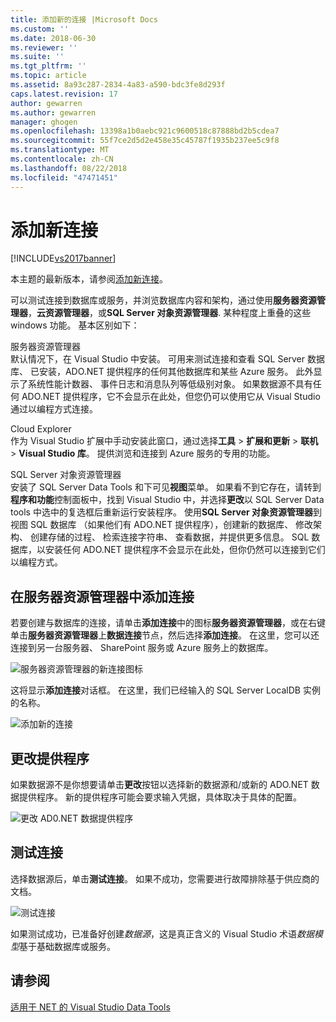 ```yaml
---
title: 添加新的连接 |Microsoft Docs
ms.custom: ''
ms.date: 2018-06-30
ms.reviewer: ''
ms.suite: ''
ms.tgt_pltfrm: ''
ms.topic: article
ms.assetid: 8a93c287-2834-4a83-a590-bdc3fe8d293f
caps.latest.revision: 17
author: gewarren
ms.author: gewarren
manager: ghogen
ms.openlocfilehash: 13398a1b0aebc921c9600518c87888bd2b5cdea7
ms.sourcegitcommit: 55f7ce2d5d2e458e35c45787f1935b237ee5c9f8
ms.translationtype: MT
ms.contentlocale: zh-CN
ms.lasthandoff: 08/22/2018
ms.locfileid: "47471451"
---
```

# <a name="add-new-connections"></a>添加新连接
[!INCLUDE[vs2017banner](../includes/vs2017banner.md)]

本主题的最新版本，请参阅[添加新连接](https://docs.microsoft.com/visualstudio/data-tools/add-new-connections)。  
  
  
可以测试连接到数据库或服务，并浏览数据库内容和架构，通过使用**服务器资源管理器**，**云资源管理器**，或**SQL Server 对象资源管理器**. 某种程度上重叠的这些 windows 功能。 基本区别如下：  
  
 服务器资源管理器  
 默认情况下，在 Visual Studio 中安装。 可用来测试连接和查看 SQL Server 数据库、 已安装，ADO.NET 提供程序的任何其他数据库和某些 Azure 服务。 此外显示了系统性能计数器、 事件日志和消息队列等低级别对象。 如果数据源不具有任何 ADO.NET 提供程序，它不会显示在此处，但您仍可以使用它从 Visual Studio 通过以编程方式连接。  
  
 Cloud Explorer  
 作为 Visual Studio 扩展中手动安装此窗口，通过选择**工具** > **扩展和更新** > **联机** >  **Visual Studio 库**。 提供浏览和连接到 Azure 服务的专用的功能。  
  
 SQL Server 对象资源管理器  
 安装了 SQL Server Data Tools 和下可见**视图**菜单。 如果看不到它存在，请转到**程序和功能**控制面板中，找到 Visual Studio 中，并选择**更改**以 SQL Server Data tools 中选中的复选框后重新运行安装程序。 使用**SQL Server 对象资源管理器**到视图 SQL 数据库 （如果他们有 ADO.NET 提供程序），创建新的数据库、 修改架构、 创建存储的过程、 检索连接字符串、 查看数据，并提供更多信息。 SQL 数据库，以安装任何 ADO.NET 提供程序不会显示在此处，但你仍然可以连接到它们以编程方式。  
  
## <a name="add-a-connection-in-server-explorer"></a>在服务器资源管理器中添加连接  
 若要创建与数据库的连接，请单击**添加连接**中的图标**服务器资源管理器**，或在右键单击**服务器资源管理器**上**数据连接**节点，然后选择**添加连接**。 在这里，您可以还连接到另一台服务器、 SharePoint 服务或 Azure 服务上的数据库。  
  
 ![服务器资源管理器的新连接图标](../data-tools/media/raddata-server-explorer-new-connection-icon.png "raddata 服务器资源管理器中新的连接图标")  
  
 这将显示**添加连接**对话框。 在这里，我们已经输入的 SQL Server LocalDB 实例的名称。  
  
 ![添加新的连接](../data-tools/media/raddata-add-new-connection-dialog.png "raddata 添加新连接对话框")  
  
## <a name="change-the-provider"></a>更改提供程序  
 如果数据源不是你想要请单击**更改**按钮以选择新的数据源和/或新的 ADO.NET 数据提供程序。 新的提供程序可能会要求输入凭据，具体取决于具体的配置。  
  
 ![更改 AD0.NET 数据提供程序](../data-tools/media/raddata-change-ad0-net-data-provider.png "raddata 更改 AD0.NET 数据提供程序")  
  
## <a name="test-the-connection"></a>测试连接  
 选择数据源后，单击**测试连接**。 如果不成功，您需要进行故障排除基于供应商的文档。  
  
 ![测试连接](../data-tools/media/raddata-test-connection.png "raddata 测试连接")  
  
 如果测试成功，已准备好创建*数据源*，这是真正含义的 Visual Studio 术语*数据模型*基于基础数据库或服务。  
  
## <a name="see-also"></a>请参阅  
 [适用于 NET 的 Visual Studio Data Tools](../data-tools/visual-studio-data-tools-for-dotnet.md)


